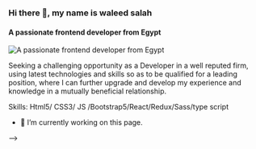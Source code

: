 ### Hi there 👋, my name is waleed salah 
#### A passionate frontend developer from Egypt
![A passionate frontend developer from Egypt](https://scontent.fcai21-4.fna.fbcdn.net/v/t39.30808-6/241915645_4159930397439388_2560633363606335920_n.jpg?_nc_cat=104&ccb=1-7&_nc_sid=174925&_nc_ohc=K9Q7z9OU8HMAX8Hl1xj&_nc_ht=scontent.fcai21-4.fna&oh=00_AfAkVRFTDw9PZ7ZBHt_ksEsmBAcBWQWvdObx2ObvfojLWg&oe=64CED528)

  Seeking a challenging opportunity as a Developer in a well reputed firm, using latest technologies and skills so as to be qualified for a leading position, where I can further upgrade and develop my experience and knowledge in a mutually beneficial relationship.

Skills:  Html5/ CSS3/ JS /Bootstrap5/React/Redux/Sass/type script

- 🔭 I’m currently working on this page. 





-->
